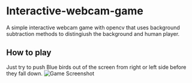 # Interactive-webcam-game
A simple interactive webcam game with opencv that uses background subtraction methods to distingiush the background and human player.

## How to play
Just try to push Blue birds out of the screen from right or left side before they fall down.
![Game Screenshot](https://user-images.githubusercontent.com/25208220/91063434-3c794800-e643-11ea-9c32-27dd998b98a6.png)
